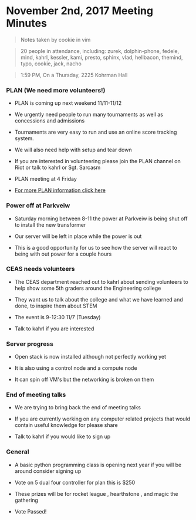 # November 2nd, 2017 Meeting Minutes
> Notes taken by cookie in vim

> 20 people in attendance, including: zurek, dolphin-phone, fedele, mind, kahrl, kessler, kami, presto, sphinx, vlad, hellbacon, themind, typo, cookie, jack, nacho

> 1:59 PM, On a Thursday, 2225 Kohrman Hall

### PLAN (We need more volunteers!)

- PLAN is coming up next weekend 11/11-11/12

- We urgently need people to run many tournaments as well as concessions and admissions

- Tournaments are very easy to run and use an online score tracking system.

- We will also need help with setup and tear down

- If you are interested in volunteering please join the PLAN channel on Riot or talk to kahrl or Sgt. Sarcasm

- PLAN meeting at 4 Friday

- [For more PLAN information click here](https://whatistheplan.com/)

### Power off at Parkveiw

- Saturday morning between 8-11 the power at Parkveiw is being shut off to install the new transformer

- Our server will be left in place while the power is out

- This is a good opportunity for us to see how the server will react to being with out power for a couple hours

### CEAS needs volunteers

- The CEAS department reached out to kahrl about sending volunteers to help show some 5th graders around the Engineering college
 
- They want us to talk about the college and what we have learned and done, to inspire them about STEM

- The event is 9-12:30 11/7 (Tuesday)

- Talk to kahrl if you are interested

### Server progress

- Open stack is now installed although not perfectly working yet

- It is also using a control node and a compute node

- It can spin off VM's but the networking is broken on them

### End of meeting talks 

- We are trying to bring back the end of meeting talks 

- If you are currently working on any computer related projects that would contain useful knowledge for please share

- Talk to kahrl if you would like to sign up

### General

- A basic python programming class is opening next year if you will be around consider signing up

- Vote on 5 dual four controller for plan this is $250

- These prizes will be for rocket league , hearthstone , and magic the gathering  

- Vote Passed! 

